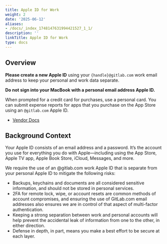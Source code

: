 ```yaml
---
title: Apple ID for Work
weight: 2
date: '2025-06-12'
aliases:
- /docs/_index_1748147631994421527_1_1/
description: ''
linkTitle: Apple ID for Work
type: docs
---
```


## Overview

**Please create a new Apple ID** using your `{handle}@gitlab.com` work email address to keep your personal and work data separate.

**Do not sign into your MacBook with a personal email address Apple ID.**

When prompted for a credit card for purchases, use a personal card. You can submit expense reports for apps that you purchase on the App Store using an `@gitlab.com` Apple ID.

- [Vendor Docs](https://support.apple.com/en-us/108647)

## Background Context

Your Apple ID consists of an email address and a password. It’s the account you use for everything you do with Apple—including using the App Store, Apple TV app, Apple Book Store, iCloud, Messages, and more.

We require the use of an @gitlab.com work Apple ID that is separate from your personal Apple ID to mitigate the following risks:

- Backups, keychains and documents are all considered sensitive information, and should not be stored in personal services.
- 2FA for remote lock, wipe, or account resets are common methods of account compromises, and ensuring the use of GitLab.com email addresses also ensures we are in control of that aspect of multi-factor authentication.
- Keeping a strong separation between work and personal accounts will help prevent the accidental leak of information from one to the other, in either direction.
- Defense in depth, in part, means you make a best effort to be secure at each layer.
